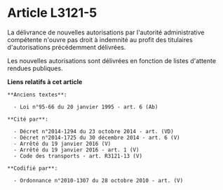 # Article L3121-5

La délivrance de nouvelles autorisations par l'autorité administrative compétente n'ouvre pas droit à indemnité au profit des
titulaires d'autorisations précédemment délivrées.

Les nouvelles autorisations sont délivrées en fonction de listes d'attente rendues publiques.

**Liens relatifs à cet article**

	**Anciens textes**:

	  - Loi n°95-66 du 20 janvier 1995 - art. 6 (Ab)

	**Cité par**:

	  - Décret n°2014-1294 du 23 octobre 2014 - art. (VD)
	  - Décret n°2014-1725 du 30 décembre 2014 - art. 6 (V)
	  - Arrêté du 19 janvier 2016 (V)
	  - Arrêté du 19 janvier 2016 - art. 1 (V)
	  - Code des transports - art. R3121-13 (V)

	**Codifié par**:

	  - Ordonnance n°2010-1307 du 28 octobre 2010 - art. (V)
